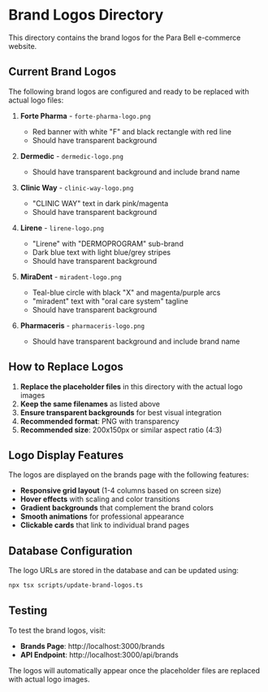 # Brand Logos Directory

This directory contains the brand logos for the Para Bell e-commerce website.

## Current Brand Logos

The following brand logos are configured and ready to be replaced with actual logo files:

1. **Forte Pharma** - `forte-pharma-logo.png`
   - Red banner with white "F" and black rectangle with red line
   - Should have transparent background

2. **Dermedic** - `dermedic-logo.png`
   - Should have transparent background and include brand name

3. **Clinic Way** - `clinic-way-logo.png`
   - "CLINIC WAY" text in dark pink/magenta
   - Should have transparent background

4. **Lirene** - `lirene-logo.png`
   - "Lirene" with "DERMOPROGRAM" sub-brand
   - Dark blue text with light blue/grey stripes
   - Should have transparent background

5. **MiraDent** - `miradent-logo.png`
   - Teal-blue circle with black "X" and magenta/purple arcs
   - "miradent" text with "oral care system" tagline
   - Should have transparent background

6. **Pharmaceris** - `pharmaceris-logo.png`
   - Should have transparent background and include brand name

## How to Replace Logos

1. **Replace the placeholder files** in this directory with the actual logo images
2. **Keep the same filenames** as listed above
3. **Ensure transparent backgrounds** for best visual integration
4. **Recommended format**: PNG with transparency
5. **Recommended size**: 200x150px or similar aspect ratio (4:3)

## Logo Display Features

The logos are displayed on the brands page with the following features:
- **Responsive grid layout** (1-4 columns based on screen size)
- **Hover effects** with scaling and color transitions
- **Gradient backgrounds** that complement the brand colors
- **Smooth animations** for professional appearance
- **Clickable cards** that link to individual brand pages

## Database Configuration

The logo URLs are stored in the database and can be updated using:
```bash
npx tsx scripts/update-brand-logos.ts
```

## Testing

To test the brand logos, visit:
- **Brands Page**: http://localhost:3000/brands
- **API Endpoint**: http://localhost:3000/api/brands

The logos will automatically appear once the placeholder files are replaced with actual logo images.
